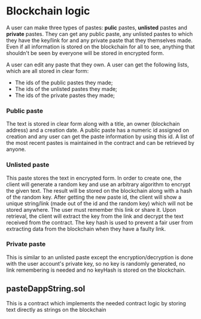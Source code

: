 # Blockchain logic
A user can make three types of pastes: **pulic** pastes, **unlisted** pastes and **private** pastes. They can get any public paste, any unlisted pastes to which they have the key/link for and any private paste that they themselves made. Even if all information is stored on the blockchain for all to see, anything that shouldn't be seen by everyone will be stored in encrypted form.

A user can edit any paste that they own.
A user can get the following lists, which are all stored in clear form:
- The ids of the public pastes they made;
- The ids of the unlisted pastes they made;
- The ids of the private pastes they made;

### Public paste
The text is stored in clear form along with a title, an owner (blockchain address) and a creation date. A public paste has a numeric id assigned on creation and any user can get the paste information by using this id. A list of the most recent pastes is maintained in the contract and can be retrieved by anyone.

### Unlisted paste
This paste stores the text in encrypted form. In order to create one, the client will generate a random key and use an arbitrary algorithm to encrypt the given text. The result will be stored on the blockchain along with a hash of the random key. After getting the new paste id, the client will show a unique string/link (made out of the id and the random key) which will not be stored anywhere. The user must remember this link or share it. Upon retrieval, the client will extract the key from the link and decrypt the text received from the contract. The key hash is used to prevent a fair user from extracting data from the blockchain when they have a faulty link.

### Private paste
This is similar to an unlisted paste except the encryption/decryption is done with the user account's private key, so no key is randomly generated, no link remembering is needed and no keyHash is stored on the blockchain.

## pasteDappString.sol

This is a contract which implements the needed contract logic by storing text directly as strings on the blockchain